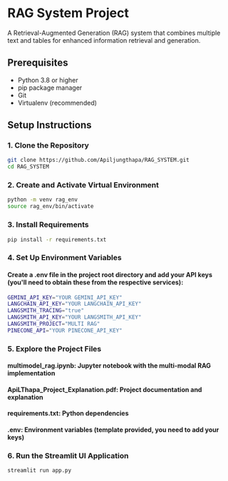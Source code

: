# RAG System Project

A Retrieval-Augmented Generation (RAG) system that combines multiple text and tables for enhanced information retrieval and generation.

## Prerequisites

- Python 3.8 or higher
- pip package manager
- Git
- Virtualenv (recommended)

## Setup Instructions

### 1. Clone the Repository

```bash
git clone https://github.com/Apiljungthapa/RAG_SYSTEM.git
cd RAG_SYSTEM
```
### 2. Create and Activate Virtual Environment
```bash
python -m venv rag_env
source rag_env/bin/activate
```

### 3. Install Requirements
```bash
pip install -r requirements.txt
```

### 4. Set Up Environment Variables
#### Create a .env file in the project root directory and add your API keys (you'll need to obtain these from the respective services):
```bash
GEMINI_API_KEY="YOUR GEMINI_API_KEY"
LANGCHAIN_API_KEY="YOUR LANGCHAIN_API_KEY"
LANGSMITH_TRACING="true"
LANGSMITH_API_KEY="YOUR LANGSMITH_API_KEY"
LANGSMITH_PROJECT="MULTI RAG"
PINECONE_API="YOUR PINECONE_API_KEY"
```

### 5. Explore the Project Files
#### multimodel_rag.ipynb: Jupyter notebook with the multi-modal RAG implementation

#### ApiLThapa_Project_Explanation.pdf: Project documentation and explanation

#### requirements.txt: Python dependencies

#### .env: Environment variables (template provided, you need to add your keys)

### 6.  Run the Streamlit UI Application
```bash
streamlit run app.py
```
